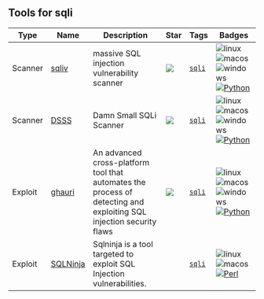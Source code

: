 
## Tools for sqli

| Type | Name | Description | Star | Tags | Badges |
| --- | --- | --- | --- | --- | --- |
|Scanner|[sqliv](https://github.com/the-robot/sqliv)|massive SQL injection vulnerability scanner|![](https://img.shields.io/github/stars/the-robot/sqliv?label=%20)|[`sqli`](/categorize/tags/sqli.md)|![linux](/images/linux.png)![macos](/images/apple.png)![windows](/images/windows.png)[![Python](/images/python.png)](/categorize/langs/Python.md)|
|Scanner|[DSSS](https://github.com/stamparm/DSSS)|Damn Small SQLi Scanner|![](https://img.shields.io/github/stars/stamparm/DSSS?label=%20)|[`sqli`](/categorize/tags/sqli.md)|![linux](/images/linux.png)![macos](/images/apple.png)![windows](/images/windows.png)[![Python](/images/python.png)](/categorize/langs/Python.md)|
|Exploit|[ghauri](https://github.com/r0oth3x49/ghauri)|An advanced cross-platform tool that automates the process of detecting and exploiting SQL injection security flaws|![](https://img.shields.io/github/stars/r0oth3x49/ghauri?label=%20)|[`sqli`](/categorize/tags/sqli.md)|![linux](/images/linux.png)![macos](/images/apple.png)![windows](/images/windows.png)[![Python](/images/python.png)](/categorize/langs/Python.md)|
|Exploit|[SQLNinja](https://gitlab.com/kalilinux/packages/sqlninja)|Sqlninja is a tool targeted to exploit SQL Injection vulnerabilities.||[`sqli`](/categorize/tags/sqli.md)|![linux](/images/linux.png)![macos](/images/apple.png)[![Perl](/images/perl.png)](/categorize/langs/Perl.md)|

